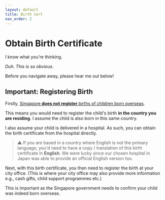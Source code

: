 ```yaml
---
layout: default
title: Birth Cert
nav_order: 2
---
```


# Obtain Birth Certificate

I know what you're thinking.

_Duh. This is so obvious._

Before you navigate away, please hear me out below!

## Important: Registering Birth

Firstly, [Singapore **does not register** births of children born overseas](https://www.ica.gov.sg/enter-depart/for-singapore-citizens/child-born-overseas#:~:text=Singapore%20Citizenship%20Application%20Singapore%20does%20not%20register%20births,in%20the%20country%2Fplace%20where%20the%20child%20is%20born.).

This means you would need to register the child's birth **in the country you are residing**. I assume the child is also born in this same country.

I also assume your child is delivered in a hospital.
As such, you can obtain the birth certificate from the hospital directly.

> ⚠️ If you are based in a country where English is not the primary language, you'd need to have a copy / translation of this birth certificate in **English**. We were lucky since our chosen hospital in Japan was able to provide an official English version too.

Next, with this birth certificate, you then need to register the birth at your city office.
(This is where your city office may also provide more information e.g., cash gifts, child support programmes etc.)

This is important as the Singapore government needs to confirm your child was indeed born overseas.
